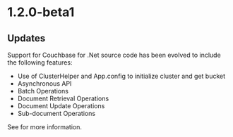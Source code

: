 # 1.2.0-beta1

## Updates

Support for Couchbase for .Net source code has been evolved to include the following features:
- Use of ClusterHelper and App.config to initialize cluster and get bucket
- Asynchronous API
- Batch Operations
- Document Retrieval Operations
- Document Update Operations
- Sub-document Operations

See for more information.
